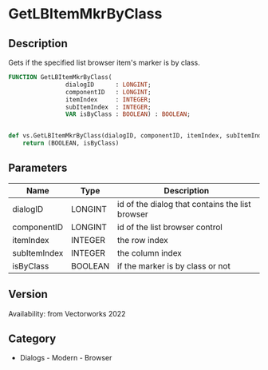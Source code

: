# GetLBItemMkrByClass

## Description
Gets if the specified list browser item's marker is by class.

```pascal
FUNCTION GetLBItemMkrByClass(
				dialogID      : LONGINT;
				componentID   : LONGINT;
				itemIndex     : INTEGER;
				subItemIndex  : INTEGER;
				VAR isByClass : BOOLEAN) : BOOLEAN;
```

```python

def vs.GetLBItemMkrByClass(dialogID, componentID, itemIndex, subItemIndex):
    return (BOOLEAN, isByClass)
```

## Parameters
|Name|Type|Description|
|---|---|---|
|dialogID|LONGINT|id of the dialog that contains the list browser|
|componentID|LONGINT|id of the list browser control|
|itemIndex|INTEGER|the row index|
|subItemIndex|INTEGER|the column index|
|isByClass|BOOLEAN|if the marker is by class or not|

## Version
Availability: from Vectorworks 2022
## Category
* Dialogs - Modern - Browser

